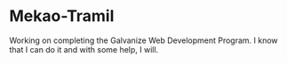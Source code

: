 # Mekao-Tramil
Working on completing the Galvanize Web Development Program. I know that I can do it and with some help, I will.
